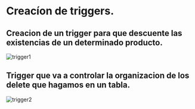 # Creacíon de triggers.

## Creacion de un trigger para que descuente las existencias de un determinado producto.
![trigger1](https://user-images.githubusercontent.com/72084639/135064324-ae15ef7f-2309-4cd3-a727-9af7658334c9.PNG)


## Trigger que va a controlar la organizacion de los delete que hagamos en un tabla.
![trigger2](https://user-images.githubusercontent.com/72084639/135064342-6ab2d99a-93d7-47ed-87dc-178745334815.PNG)
